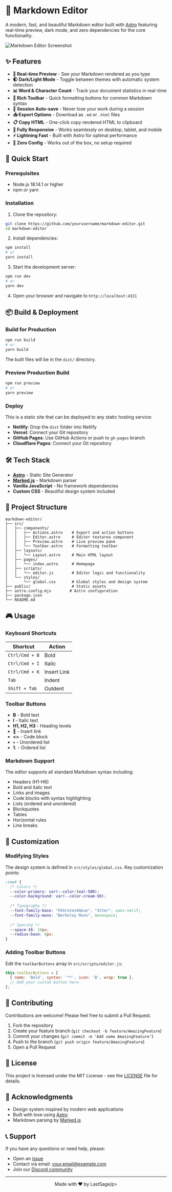 # 📝 Markdown Editor

A modern, fast, and beautiful Markdown editor built with [Astro](https://astro.build) featuring real-time preview, dark mode, and zero dependencies for the core functionality.

![Markdown Editor Screenshot](https://via.placeholder.com/800x400?text=Markdown+Editor+Screenshot)

## ✨ Features

- **🚀 Real-time Preview** - See your Markdown rendered as you type
- **🌓 Dark/Light Mode** - Toggle between themes with automatic system detection
- **📊 Word & Character Count** - Track your document statistics in real-time
- **🎨 Rich Toolbar** - Quick formatting buttons for common Markdown syntax
- **💾 Session Auto-save** - Never lose your work during a session
- **📥 Export Options** - Download as `.md` or `.html` files
- **📋 Copy HTML** - One-click copy rendered HTML to clipboard
- **📱 Fully Responsive** - Works seamlessly on desktop, tablet, and mobile
- **⚡ Lightning Fast** - Built with Astro for optimal performance
- **🎯 Zero Config** - Works out of the box, no setup required

## 🚀 Quick Start

### Prerequisites

- Node.js 18.14.1 or higher
- npm or yarn

### Installation

1. Clone the repository:
```bash
git clone https://github.com/yourusername/markdown-editor.git
cd markdown-editor
```

2. Install dependencies:
```bash
npm install
# or
yarn install
```

3. Start the development server:
```bash
npm run dev
# or
yarn dev
```

4. Open your browser and navigate to `http://localhost:4321`

## 📦 Build & Deployment

### Build for Production

```bash
npm run build
# or
yarn build
```

The built files will be in the `dist/` directory.

### Preview Production Build

```bash
npm run preview
# or
yarn preview
```

### Deploy

This is a static site that can be deployed to any static hosting service:

- **Netlify**: Drop the `dist` folder into Netlify
- **Vercel**: Connect your Git repository
- **GitHub Pages**: Use GitHub Actions or push to `gh-pages` branch
- **Cloudflare Pages**: Connect your Git repository

## 🛠️ Tech Stack

- **[Astro](https://astro.build)** - Static Site Generator
- **[Marked.js](https://marked.js.org)** - Markdown parser
- **Vanilla JavaScript** - No framework dependencies
- **Custom CSS** - Beautiful design system included

## 📂 Project Structure

```
markdown-editor/
├── src/
│   ├── components/
│   │   ├── Actions.astro    # Export and action buttons
│   │   ├── Editor.astro     # Editor textarea component
│   │   ├── Preview.astro    # Live preview pane
│   │   └── Toolbar.astro    # Formatting toolbar
│   ├── layouts/
│   │   └── Layout.astro     # Main HTML layout
│   ├── pages/
│   │   └── index.astro      # Homepage
│   ├── scripts/
│   │   └── editor.js        # Editor logic and functionality
│   └── styles/
│       └── global.css       # Global styles and design system
├── public/                  # Static assets
├── astro.config.mjs        # Astro configuration
├── package.json
└── README.md
```

## 🎮 Usage

### Keyboard Shortcuts

| Shortcut | Action |
|----------|--------|
| `Ctrl/Cmd + B` | Bold |
| `Ctrl/Cmd + I` | Italic |
| `Ctrl/Cmd + K` | Insert Link |
| `Tab` | Indent |
| `Shift + Tab` | Outdent |

### Toolbar Buttons

- **B** - Bold text
- **I** - Italic text
- **H1, H2, H3** - Heading levels
- **🔗** - Insert link
- **<>** - Code block
- **•** - Unordered list
- **1.** - Ordered list

### Markdown Support

The editor supports all standard Markdown syntax including:

- Headers (H1-H6)
- Bold and italic text
- Links and images
- Code blocks with syntax highlighting
- Lists (ordered and unordered)
- Blockquotes
- Tables
- Horizontal rules
- Line breaks

## 🎨 Customization

### Modifying Styles

The design system is defined in `src/styles/global.css`. Key customization points:

```css
:root {
  /* Colors */
  --color-primary: var(--color-teal-500);
  --color-background: var(--color-cream-50);
  
  /* Typography */
  --font-family-base: "FKGroteskNeue", "Inter", sans-serif;
  --font-family-mono: "Berkeley Mono", monospace;
  
  /* Spacing */
  --space-16: 16px;
  --radius-base: 8px;
}
```

### Adding Toolbar Buttons

Edit the `toolbarButtons` array in `src/scripts/editor.js`:

```javascript
this.toolbarButtons = [
  { name: 'Bold', syntax: '**', icon: 'B', wrap: true },
  // Add your custom button here
];
```

## 🤝 Contributing

Contributions are welcome! Please feel free to submit a Pull Request.

1. Fork the repository
2. Create your feature branch (`git checkout -b feature/AmazingFeature`)
3. Commit your changes (`git commit -m 'Add some AmazingFeature'`)
4. Push to the branch (`git push origin feature/AmazingFeature`)
5. Open a Pull Request

## 📄 License

This project is licensed under the MIT License - see the [LICENSE](LICENSE) file for details.

## 🙏 Acknowledgments

- Design system inspired by modern web applications
- Built with love using [Astro](https://astro.build)
- Markdown parsing by [Marked.js](https://marked.js.org)

## 📞 Support

If you have any questions or need help, please:

- Open an [issue](https://github.com/yourusername/markdown-editor/issues)
- Contact via email: your.email@example.com
- Join our [Discord community](https://discord.gg/yourinvite)

---

<p align="center">Made with ❤️ by LastSage/p>